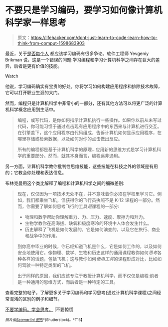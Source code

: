 # 不要只是学习编码，要学习如何像计算机科学家一样思考

> 原文：<https://lifehacker.com/dont-just-learn-to-code-learn-how-to-think-from-comput-1598683903>

最近，关于[是否每个人](http://gizmodo.com/please-dont-learn-to-code-5910497) 都应该学习编码有很多争论。软件工程师 Yevgeniy Brikman 说，这是一个错误的问题:学习编程和学习计算机科学之间存在巨大的差异，后者是更有价值的技能。

Watch

他说，学习编码确实有宝贵的好处。你将学习如何构建应用程序和排除技术故障，它可以打开职业生涯的大门。

然而，编程只是计算机科学中非常小的一部分，还有其他方法可以将更广泛的计算机科学概念应用到生活中。

> 编程，或写代码，是你如何指示计算机执行一些操作。如果你以前从未写过代码，你可能习惯于通过点击现有应用程序中的东西来与计算机进行交互。在引擎盖下，这个应用程序由代码组成，告诉计算机如何显示应用程序，在哪里存储或检索数据，以及如何对你的点击做出反应。
> 
> 所有的编程都是基于计算机科学的原理...应用新的思维方式是学习计算机科学的重要部分。然而，就其本身而言，编程远非通用。

另一方面，计算机科学教你批判性思维技能，这些技能在科技之外的领域是有用的；它教会你处理和表达信息。

布林克曼用这个类比解释了编程和计算机科学之间的细微差别:

> 现在，仅仅因为一项技术无处不在，并不意味着你必须在学校里学习它。例如，我们都乘坐飞机，但获得你的飞行员执照不是 K-12 课程的一部分。然而，你需要了解如何思考飞行的工具*是*课程的一部分:
> 
> *   物理和数学帮助你理解重力、力、压力、速度、摩擦力和升力。
> *   生物学教你在高海拔、缺氧和极度寒冷的环境中人体会发生什么。
> *   历史解释了飞机是如何发展的，它是如何演变的，以及它在旅行、商业和战争中的作用。
> 
> 到你高中毕业的时候，你已经知道飞机是什么，它是如何工作的，以及如何安全地使用它。像物理、数学、生物和历史这样的通用课程教你如何*思考*各种各样的话题，包括飞机；这与教你如何*使用工具*的课程形成对比，比如如何驾驶一种特定类型的飞机。
> 
> 出于同样的原因，我们应该专注于教授计算机科学，而不仅仅是编程:前者是一种通用的思维方式，而后者是一种特定的工具。

查看完整的帖子，了解更多关于学习编码和学习思考(通过计算机科学课程)之间经常混淆的区别的例子和细节。

[不要学编码。学会思考。](http://brikis98.blogspot.com/2014/05/dont-learn-to-code-learn-to-think.html) |不要惊慌

<small>*照片由*</small>[<small>*Seamartini 图形*</small>](http://www.shutterstock.com/pic-156673136/stock-vector-human-brain-in-three-planes-for-medical-design-or-idea-of-logo-jpeg-version-also-available-in.html?src=aRiNqnprAA3J/s3RbiPXhA-1-1)<small>*(Shutterstock)。*T15】</small>